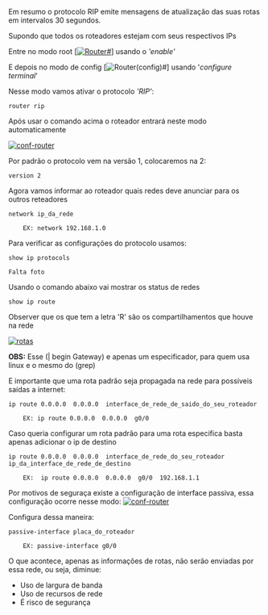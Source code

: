 Em resumo o protocolo RIP emite mensagens de atualização das suas rotas em intervalos 30 segundos.

Supondo que todos os roteadores estejam com seus respectivos IPs

Entre no modo root [[![Router#](https://i.im.ge/2023/11/13/AQKrmM.Router.png)](https://im.ge/i/AQKrmM)] usando o _'enable'_

E depois no modo de config
[![Router(config)#](https://i.im.ge/2023/11/13/AQKOoD.Routerconfig.png)]
usando '*configure terminal*' 


Nesse modo vamos ativar o protocolo _'RIP'_:

    router rip

Após usar o comando acima o roteador entrará neste modo automaticamente

[![conf-router](https://i.im.ge/2023/12/06/EoHn2y.conf-router.png)](https://im.ge/i/EoHn2y)

Por padrão o protocolo vem na versão 1, colocaremos na 2:

    version 2

Agora vamos informar ao roteador quais redes deve anunciar para os outros reteadores

    network ip_da_rede

        EX: network 192.168.1.0

Para verificar as configurações do protocolo usamos:

    show ip protocols

    Falta foto

Usando o comando abaixo vai mostrar os status de redes

    show ip route

Observer que os que tem a letra 'R' são os compartilhamentos que houve na rede

[![rotas](https://i.im.ge/2023/12/06/EoJtKS.rotas.png)](https://im.ge/i/EoJtKS)

**OBS:** Esse (| begin Gateway) e apenas um especificador, para quem usa linux e o mesmo do (grep)

E importante que uma rota padrão seja propagada na rede para possíveis saídas a internet:

    ip route 0.0.0.0  0.0.0.0  interface_de_rede_de_saido_do_seu_roteador

        EX: ip route 0.0.0.0  0.0.0.0  g0/0

Caso queria configurar um rota padrão para uma rota especifica basta apenas adicionar o ip de destino
 
    ip route 0.0.0.0  0.0.0.0  interface_de_rede_do_seu_roteador  ip_da_interface_de_rede_de_destino

        EX:  ip route 0.0.0.0  0.0.0.0  g0/0  192.168.1.1

Por motivos de seguraça existe a configuração de interface passiva, essa configuração ocorre nesse modo:
[![conf-router](https://i.im.ge/2023/12/06/EoHn2y.conf-router.png)](https://im.ge/i/EoHn2y)

Configura dessa maneira:

    passive-interface placa_do_roteador

        EX: passive-interface g0/0

O que acontece, apenas as informações de rotas, não serão enviadas por essa rede, ou seja, diminue:

* Uso de largura de banda
* Uso de recursos de rede
* É risco de segurança